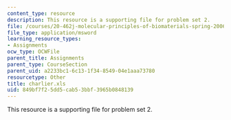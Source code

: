 ```yaml
---
content_type: resource
description: This resource is a supporting file for problem set 2.
file: /courses/20-462j-molecular-principles-of-biomaterials-spring-2006/849bf7f25dd5cab53bbf3965b0848139_charlier.xls
file_type: application/msword
learning_resource_types:
- Assignments
ocw_type: OCWFile
parent_title: Assignments
parent_type: CourseSection
parent_uid: a2233bc1-6c13-1f34-8549-04e1aaa73780
resourcetype: Other
title: charlier.xls
uid: 849bf7f2-5dd5-cab5-3bbf-3965b0848139
---
```

This resource is a supporting file for problem set 2.